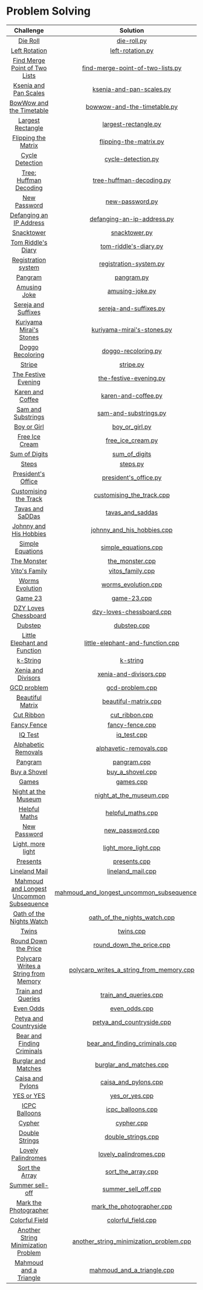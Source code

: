# Problem Solving

<!-- | []() | []() | -->

| Challenge     |  Solution |
| :-------------: | :-----:|
| [Die Roll](http://codeforces.com/contest/9/problem/A) |  [die-roll.py](IEEE-CS21/CS21-Science-Day-1/die-roll.py) |
| [Left Rotation](https://www.hackerrank.com/challenges/array-left-rotation/problem)    |   [left-rotation.py](IEEE-CS21/CS21-Science-Day-1/left-rotation.py) |
| [Find Merge Point of Two Lists](https://www.hackerrank.com/challenges/find-the-merge-point-of-two-joined-linked-lists/problem)    |   [find-merge-point-of-two-lists.py](IEEE-CS21/CS21-Science-Day-2/find-merge-point-of-two-lists.py) |
| [Ksenia and Pan Scales](https://codeforces.com/contest/382/problem/A)     |   [ksenia-and-pan-scales.py](IEEE-CS21/CS21-Science-Day-2/ksenia-and-pan-scales.py) |
| [BowWow and the Timetable](https://codeforces.com/contest/1204/problem/A)    |  [bowwow-and-the-timetable.py](IEEE-CS21/CS21-Science-Day-3/bowwow-and-the-timetable.py) |
| [Largest Rectangle](https://www.hackerrank.com/challenges/largest-rectangle/problem)   | [largest-rectangle.py](IEEE-CS21/CS21-Science-Day-3/largest-rectangle.py) |
| [Flipping the Matrix](https://www.hackerrank.com/challenges/flipping-the-matrix/problem)   | [flipping-the-matrix.py](IEEE-CS21/CS21-Science-Day-5/flipping-the-matrix.py) |
| [Cycle Detection](https://www.hackerrank.com/challenges/detect-whether-a-linked-list-contains-a-cycle/problem)   | [cycle-detection.py](IEEE-CS21/CS21-Science-Day-5/cycle-detection.py) |
| [Tree: Huffman Decoding](https://www.hackerrank.com/challenges/tree-huffman-decoding/problem)  | [tree-huffman-decoding.py](IEEE-CS21/CS21-Science-Day-6/tree-huffman-decoding.py) |
| [New Password](http://codeforces.com/contest/770/problem/A)  | [new-password.py](IEEE-CS21/CS21-Science-Day-6/new-password.py) |
| [Defanging an IP Address](https://leetcode.com/problems/defanging-an-ip-address/)   | [defanging-an-ip-address.py](IEEE-CS21/CS21-Science-Day-8/defanging-an-ip-address.py) |
| [Snacktower](https://codeforces.com/problemset/problem/767/A)  | [snacktower.py](IEEE-CS21/CS21-Science-Day-8/snacktower.py) |
| [Tom Riddle's Diary](https://codeforces.com/contest/855/problem/A)   | [tom-riddle's-diary.py](IEEE-CS21/CS21-Science-Day-9/tom-riddle's-diary.py) |
| [Registration system](https://codeforces.com/contest/4/problem/C)   | [registration-system.py](IEEE-CS21/CS21-Science-Day-9/registration-system.py) |
| [Pangram](https://codeforces.com/problemset/problem/520/A)  | [pangram.py](IEEE-CS21/CS21-Science-Day-10/pangram.py) |
| [Amusing Joke](https://codeforces.com/problemset/problem/141/A)  | [amusing-joke.py](IEEE-CS21/CS21-Science-Day-10/amusing-joke.py) |
| [Sereja and Suffixes](https://codeforces.com/problemset/problem/368/B)   | [sereja-and-suffixes.py](IEEE-CS21/CS21-Science-Day-11/sereja-and-suffixes.py) |
| [Kuriyama Mirai's Stones](https://codeforces.com/problemset/problem/433/B)  | [kuriyama-mirai's-stones.py](IEEE-CS21/CS21-Science-Day-11/kuriyama-mirai's-stones.py) |
| [Doggo Recoloring](https://codeforces.com/contest/1025/problem/A)  | [doggo-recoloring.py](IEEE-CS21/CS21-Science-Day-11/doggo-recoloring.py) |
| [Stripe](https://codeforces.com/contest/18/problem/C)  | [stripe.py](IEEE-CS21/CS21-Science-Day-12/stripe.py) |
| [The Festive Evening](https://codeforces.com/problemset/problem/834/B)   | [the-festive-evening.py](IEEE-CS21/CS21-Science-Day-13/the-festive-evening.py) |
| [Karen and Coffee](https://codeforces.com/contest/816/problem/B)  | [karen-and-coffee.py](IEEE-CS21/CS21-Science-Day-14/karen-and-coffee.py) |
| [Sam and Substrings](https://www.hackerrank.com/challenges/sam-and-substrings/problem)    | [sam-and-substrings.py](IEEE-CS21/CS21-Science-Day-16/sam-and-substrings.py) |
| [Boy or Girl](http://codeforces.com/contest/236/problem/A) | [boy_or_girl.py](ICPC-training/boy_or_girl.py) |
| [Free Ice Cream](http://codeforces.com/contest/686/problem/A) | [free_ice_cream.py](ICPC-training/free_ice_cream.py) |
| [Sum of Digits](http://codeforces.com/contest/102/problem/B) | [sum_of_digits](ICPC-training/sum_of_digits.py) |
| [Steps](https://codeforces.com/contest/152/problem/B) | [steps.py](ICPC-training/steps.py) |
| [President's Office](https://codeforces.com/contest/6/problem/B) | [president's_office.py](ICPC-training/president's_office.py) |
| [Customising the Track](https://codeforces.com/problemset/problem/1543/B) | [customising_the_track.cpp](ICPC-training/customising_the_track.cpp) |
| [Tavas and SaDDas](https://codeforces.com/contest/535/problem/B) | [tavas_and_saddas](ICPC-training/tavas_and_saddas.cpp) |
| [Johnny and His Hobbies](https://codeforces.com/problemset/problem/1362/B?csrf_token=2dd500c3c761aa6d5422b193c54d379c) | [johnny_and_his_hobbies.cpp](ICPC-training/johnny_and_his_hobbies.cpp) |
| [Simple Equations](https://onlinejudge.org/index.php?option=onlinejudge&Itemid=8&page=show_problem&category=0&problem=2612&mosmsg=Submission+received+with+ID+27429927) | [simple_equations.cpp](ICPC-training/simple_equations.cpp) |
| [The Monster](https://codeforces.com/problemset/problem/787/A) | [the_monster.cpp](ICPC-training/the_monster.cpp) |
| [Vito's Family](https://onlinejudge.org/index.php?option=onlinejudge&Itemid=8&page=show_problem&problem=982) | [vitos_family.cpp](ICPC-training/vitos_family.cpp) |
| [Worms Evolution](https://codeforces.com/problemset/problem/31/A) | [worms_evolution.cpp](ICPC-training/worms_evolution.cpp) |
| [Game 23](https://codeforces.com/problemset/problem/1141/A) | [game-23.cpp](ICPC-training/game-23.cpp) |
| [DZY Loves Chessboard](https://codeforces.com/problemset/problem/445/A) | [dzy-loves-chessboard.cpp](ICPC-training/dzy-loves-chessboard.cpp) |
| [Dubstep](https://codeforces.com/problemset/problem/208/A) | [dubstep.cpp](ICPC-training/dubstep.cpp) |
| [Little Elephant and Function](https://codeforces.com/problemset/problem/221/A) | [little-elephant-and-function.cpp](ICPC-training/little-elephant-and-function.cpp) |
| [k-String](https://codeforces.com/problemset/problem/219/A) | [k-string](ICPC-training/k-string.cpp) |
| [Xenia and Divisors](https://codeforces.com/problemset/problem/342/A) | [xenia-and-divisors.cpp](ICPC-training/xenia-and-divisors.cpp) |
| [GCD problem](https://codeforces.com/problemset/problem/1617/B) | [gcd-problem.cpp](ICPC-training/gcd-problem.cpp) |
| [Beautiful Matrix](https://codeforces.com/problemset/problem/263/A) | [beautiful-matrix.cpp](ICPC-training/beautiful-matrix.cpp) |
| [Cut Ribbon](https://codeforces.com/problemset/problem/189/A) | [cut_ribbon.cpp](ICPC-training/cut_ribbon.cpp) |
| [Fancy Fence](https://codeforces.com/problemset/problem/270/A) | [fancy-fence.cpp](ICPC-training/fancy-fence.cpp) |
| [IQ Test](https://codeforces.com/problemset/problem/287/A) | [iq_test.cpp](ICPC-training/iq_test.cpp) |
| [Alphabetic Removals](https://codeforces.com/problemset/problem/999/C) | [alphavetic-removals.cpp](ICPC-training/alphavetic-removals.cpp) |
| [Pangram](https://codeforces.com/problemset/problem/520/A) | [pangram.cpp](ICPC-training/pangram.cpp) |
| [Buy a Shovel](https://codeforces.com/contest/732/problem/A) | [buy_a_shovel.cpp](ICPC-training/buy_a_shovel.cpp) |
| [Games](https://codeforces.com/contest/268/problem/A) | [games.cpp](ICPC-training/games.cpp) |
| [Night at the Museum](https://codeforces.com/contest/731/problem/A) | [night_at_the_museum.cpp](ICPC-training/night_at_the_museum.cpp) |
| [Helpful Maths](https://codeforces.com/contest/339/problem/A) | [helpful_maths.cpp](ICPC-training/helpful_maths.cpp) |
| [New Password](https://codeforces.com/contest/770/problem/A) | [new_password.cpp](ICPC-training/new_password.cpp) |
| [Light, more light](https://uva.onlinejudge.org/index.php?option=com_onlinejudge&Itemid=8&page=show_problem&problem=1051) | [light_more_light.cpp](ICPC-training/light_more_light.cpp)
| [Presents](https://codeforces.com/contest/136/problem/A) | [presents.cpp](ICPC-training/presents.cpp) |
| [Lineland Mail](https://codeforces.com/contest/567/problem/A) | [lineland_mail.cpp](ICPC-training/lineland_mail.cpp) |
| [Mahmoud and Longest Uncommon Subsequence](https://codeforces.com/contest/766/problem/A) | [mahmoud_and_longest_uncommon_subsequence.cpp](ICPC-training/mahmoud_and_longest_uncommon_subsequence.cpp) |
| [Oath of the Nights Watch](https://codeforces.com/contest/768/problem/A) | [oath_of_the_nights_watch.cpp](ICPC-training/oath_of_the_nights_watch.cpp) |
| [Twins](https://codeforces.com/contest/160/problem/A) | [twins.cpp](ICPC-training/twins.cpp) |
| [Round Down the Price](https://codeforces.com/contest/1702/problem/A) | [round_down_the_price.cpp](ICPC-training/round_down_the_price.cpp) |
| [Polycarp Writes a String from Memory](https://codeforces.com/contest/1702/problem/B) | [polycarp_writes_a_string_from_memory.cpp](ICPC-training/polycarp_writes_a_string_from_memory.cpp) |
| [Train and Queries](https://codeforces.com/contest/1702/problem/C) | [train_and_queries.cpp](ICPC-training/train_and_queries.cpp) |
| [Even Odds](https://codeforces.com/contest/318/problem/A) | [even_odds.cpp](ICPC-training/even_odds.cpp) |
| [Petya and Countryside](https://codeforces.com/contest/66/problem/B) | [petya_and_countryside.cpp](ICPC-training/petya_and_countryside.cpp) |
| [Bear and Finding Criminals](https://codeforces.com/contest/680/problem/B) | [bear_and_finding_criminals.cpp](ICPC-training/bear_and_finding_criminals.cpp) |
| [Burglar and Matches](https://codeforces.com/contest/16/problem/B) | [burglar_and_matches.cpp](ICPC-training/burglar_and_matches.cpp) |
| [Caisa and Pylons](https://codeforces.com/contest/463/problem/B) | [caisa_and_pylons.cpp](ICPC-training/caisa_and_pylons.cpp) |
| [YES or YES](https://codeforces.com/contest/1703/problem/0) | [yes_or_yes.cpp](ICPC-training/yes_or_yes.cpp) |
| [ICPC Balloons](https://codeforces.com/contest/1703/problem/B) | [icpc_balloons.cpp](ICPC-training/icpc_balloons.cpp) |
| [Cypher](https://codeforces.com/contest/1703/problem/C) | [cypher.cpp](ICPC-training/cypher.cpp) |
| [Double Strings](https://codeforces.com/contest/1703/problem/D) | [double_strings.cpp](ICPC-training/double_strings.cpp) |
| [Lovely Palindromes](https://codeforces.com/contest/688/problem/B) | [lovely_palindromes.cpp](ICPC-training/lovely_palindromes.cpp) |
| [Sort the Array](https://codeforces.com/contest/451/problem/B) | [sort_the_array.cpp](ICPC-training/sort_the_array.cpp) |
| [Summer sell-off](https://codeforces.com/contest/810/problem/B) | [summer_sell_off.cpp](ICPC-training/summer_selloff.cpp) |
| [Mark the Photographer](https://codeforces.com/contest/1705/problem/0) | [mark_the_photographer.cpp](ICPC-training/mark_the_photographer.cpp) |
| [Colorful Field](https://codeforces.com/contest/79/problem/B) | [colorful_field.cpp](ICPC-training/colorful_field.cpp) |
| [Another String Minimization Problem](https://codeforces.com/contest/1706/problem/A) | [another_string_minimization_problem.cpp](ICPC-training/another_string_minimization_problem.cpp) |
| [Mahmoud and a Triangle](https://codeforces.com/contest/766/problem/B) | [mahmoud_and_a_triangle.cpp](ICPC-training/mahmoud_and_a_triangle.cpp) |